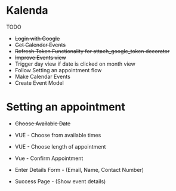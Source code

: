 # Kalenda

TODO

* ~~Login with Google~~
* ~~Get Calender Events~~
* ~~Refresh Token Functionality for attach_google_token decorator~~
* ~~Improve Events view~~
* Trigger day view if date is clicked on month view
* Follow Setting an appointment flow
* Make Calendar Events
* Create Event Model



# Setting an appointment

* ~~Choose Available Date~~

* VUE - Choose from available times
* VUE - Choose length of appointment
* Vue - Confirm Appointment
* Enter Details Form - (Email, Name, Contact Number)
* Success Page - (Show event details)
